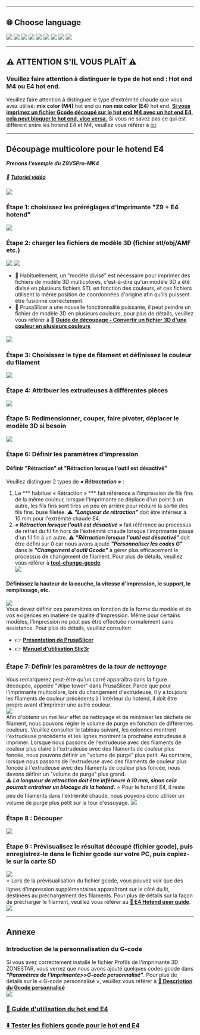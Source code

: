 [FAQ_M4E4]: https://github.com/ZONESTAR3D/Upgrade-kit-guide/tree/main/HOTEND/FAQ_M4E4.md
[TOOLCHANGE_GCODE]: https://github.com/ZONESTAR3D/Slicing-Guide/blob/master/PrusaSlicer/Custom_Gcode.md#tool-change-g-code
[E4_USERGUIDE]: https://github.com/ZONESTAR3D/Upgrade-kit-guide/tree/main/HOTEND/E4/User_guide
[E4_GCODE]: https://github.com/ZONESTAR3D/Slicing-Guide/tree/master/PrusaSlicer/test_gcode/E4/readme.md

----
## <a id="choose-language">:globe_with_meridians: Choose language </a>
[![](../lanpic/EN.png)](https://github.com/ZONESTAR3D/Slicing-Guide/tree/master/PrusaSlicer/readme.md)
[![](../lanpic/ES.png)](https://github.com/ZONESTAR3D/Slicing-Guide/tree/master/PrusaSlicer/readme-es.md)
[![](../lanpic/PT.png)](https://github.com/ZONESTAR3D/Slicing-Guide/tree/master/PrusaSlicer/readme-pt.md)
[![](../lanpic/FR.png)](https://github.com/ZONESTAR3D/Slicing-Guide/tree/master/PrusaSlicer/readme-fr.md)
[![](../lanpic/DE.png)](https://github.com/ZONESTAR3D/Slicing-Guide/tree/master/PrusaSlicer/readme-de.md)
[![](../lanpic/IT.png)](https://github.com/ZONESTAR3D/Slicing-Guide/tree/master/PrusaSlicer/readme-it.md)
[![](../lanpic/RU.png)](https://github.com/ZONESTAR3D/Slicing-Guide/tree/master/PrusaSlicer/readme-ru.md)
[![](../lanpic/JP.png)](https://github.com/ZONESTAR3D/Slicing-Guide/tree/master/PrusaSlicer/readme-jp.md)
[![](../lanpic/KR.png)](https://github.com/ZONESTAR3D/Slicing-Guide/tree/master/PrusaSlicer/readme-kr.md)
<!-- [![](./lanpic/SA.png)](https://github.com/ZONESTAR3D/Slicing-Guide/tree/master/PrusaSlicer/readme-ar.md) -->

----
## :warning: ATTENTION S'IL VOUS PLAÎT :warning:
### Veuillez faire attention à distinguer le type de hot end : Hot end M4 ou E4 hot end.
Veuillez faire attention à distinguer le type d'extrémité chaude que vous avez utilisé: **mix color (M4)** hot end ou **non mix color (E4)** hot end.
<u>**Si vous imprimez un fichier Gcode découpé sur le hot end M4 avec un hot end E4, cela peut bloquer le hot end, vice versa.**</u>
Si vous ne savez pas ce qui est différent entre les hotend E4 et M4, veuillez vous référer à [ici][FAQ_M4E4].

-----
## Découpage multicolore pour le hotend E4
***Prenons l'exemple du Z9V5Pro-MK4***
##### :movie_camera: [**Tutoriel vidéo**](https://youtu.be/aets9JZ92iU)
[![](https://img.youtube.com/vi/aets9JZ92iU/0.jpg)](https://www.youtube.com/watch?v=aets9JZ92iU)
### Étape 1: choisissez les préréglages d'imprimante "Z9 + E4 hotend"
![](pic/slicingE4-1.png)
### Étape 2: charger les fichiers de modèle 3D (fichier stl/obj/AMF etc.)
![](pic/loadstl_1.png) ![](pic/loadstl_2.png)     
- :memo: Habituellement, un "modèle divisé" est nécessaire pour imprimer des fichiers de modèle 3D multicolores, c'est-à-dire qu'un modèle 3D a été divisé en plusieurs fichiers STL en fonction des couleurs, et ces fichiers utilisent la même position de coordonnées d'origine afin qu'ils puissent être fusionné correctement.
- :star2: PrusaSlicer a une nouvelle fonctionnalité puissante, il peut peindre un fichier de modèle 3D en plusieurs couleurs, pour plus de détails, veuillez vous référer à :movie_camera: [**Guide de découpage - Convertir un fichier 3D d'une couleur en plusieurs couleurs**](https://youtu.be/Yx4fKDRGEJ4)
##### [![](https://img.youtube.com/vi/Yx4fKDRGEJ4/0.jpg)](https://www.youtube.com/watch?v=Yx4fKDRGEJ4)
### Étape 3: Choisissez le type de filament et définissez la couleur du filament
![](pic/filament_color.png)
### Étape 4: Attribuer les extrudeuses à différentes pièces
![](pic/assign_extruder.png)
### Étape 5: Redimensionner, couper, faire pivoter, déplacer le modèle 3D si besoin
![](pic/slicing_adjust.png)
### Étape 6: Définir les paramètres d'impression
#### Définir "Rétraction" et "Rétraction lorsque l'outil est désactivé"
Veuillez distinguer 2 types de ***« Rétractation »*** :
1. Le *** habituel « Rétraction » *** fait référence à l'impression de fils fins de la même couleur, lorsque l'imprimante se déplace d'un point à un autre, les fils fins sont tirés un peu en arrière pour réduire la sortie des fils fins. buse filetée. :warning: ***"Longueur de rétraction"*** doit être inférieur à 10 mm pour l'extrémité chaude E4.
2. ***« Rétraction lorsque l'outil est désactivé »*** fait référence au processus de retrait du fil fin hors de l'extrémité chaude lorsque l'imprimante passe d'un fil fin à un autre. :warning: ***"Rétraction lorsque l'outil est désactivé"*** doit être défini sur 0 car nous avons ajouté ***"Personnaliser les codes G"*** dans le ***"Changement d'outil Gcode"*** à gérer plus efficacement le processus de changement de filament. Pour plus de détails, veuillez vous référer à [**tool-change-gcode**][TOOLCHANGE_GCODE].     
![](pic/slicingE4-4.jpg)

#### Définissez la hauteur de la couche, la vitesse d'impression, le support, le remplissage, etc.
![](pic/slicing_set.png)     
Vous devez définir ces paramètres en fonction de la forme du modèle et de vos exigences en matière de qualité d'impression. Même pour certains modèles, l'impression ne peut pas être effectuée normalement sans assistance. Pour plus de détails, veuillez consulter:
- :point_right: [**Présentation de PrusaSlicer**](https://help.prusa3d.com/article/general-info_1910)   
- :point_right: [**Manuel d'utilisation Slic3r**](https://manual.slic3r.org/)

### Étape 7: Définir les paramètres de la *tour de nettoyage*
Vous remarquerez peut-être qu'un carré apparaîtra dans la figure découpée, appelée "Wipe tower" dans PrusaSlicer. Parce que pour l'imprimante multicolore, lors du changement d'extrudeuse, il y a toujours les filaments de couleur précédents à l'intérieur du hotend, il doit être propre avant d'imprimer une autre couleur.    
![](pic/wipe_tower.png)     
Afin d'obtenir un meilleur effet de nettoyage et de minimiser les déchets de filament, nous pouvons régler le volume de purge en fonction de différentes couleurs. Veuillez consulter le tableau suivant, les colonnes montrent l'extrudeuse précédente et les lignes montrent la prochaine extrudeuse à imprimer. Lorsque nous passons de l'extrudeuse avec des filaments de couleur plus claire à l'extrudeuse avec des filaments de couleur plus foncée, nous pouvons définir un "volume de purge" plus petit. Au contraire, lorsque nous passons de l'extrudeuse avec des filaments de couleur plus foncée à l'extrudeuse avec des filaments de couleur plus foncée, nous devons définir un "volume de purge" plus grand.    
:warning: ***La longueur de rétraction doit être inférieure à 10 mm, sinon cela pourrait entraîner un blocage de la hotend.***
:star: Pour le hotend E4, il reste peu de filaments dans l'extrémité chaude, nous pouvons donc utiliser un volume de purge plus petit sur la tour d'essuyage.
![](pic/slicingE4-2.png)
### Étape 8 : Découper
![](pic/slicing_go.png)
### Étape 9 : Prévisualisez le résultat découpé (fichier gcode), puis enregistrez-le dans le fichier gcode sur votre PC, puis copiez-le sur la carte SD   
![](pic/slicing_save.png)   
:star: Lors de la prévisualisation du fichier gcode, vous pouvez voir que des lignes d'impression supplémentaires apparaîtront sur le côté du lit, destinées au préchargement des filaments. Pour plus de détails sur la façon de précharger le filament, veuillez vous référer au [**:book: E4 Hotend user guide**][E4_USERGUIDE].    
![](pic/slicingE4-3.png)

-----
## Annexe
### Introduction de la personnalisation du G-code
Si vous avez correctement installé le fichier Profils de l'imprimante 3D ZONESTAR, vous verrez que nous avons ajouté quelques codes gcode dans ***"Paramètres de l'imprimante>>G-code personnalisé"***.
Pour plus de détails sur le « G-code personnalisé », veuillez vous référer à [:book: **Description du Gcode personnalisé**](./Custom_Gcode.md)   
![](./pic/Custom_Gcode.jpg)
### [:book: Guide d'utilisation du hot end E4][E4_USERGUIDE]
### [:arrow_down: Tester les fichiers gcode pour le hot end E4][E4_GCODE]